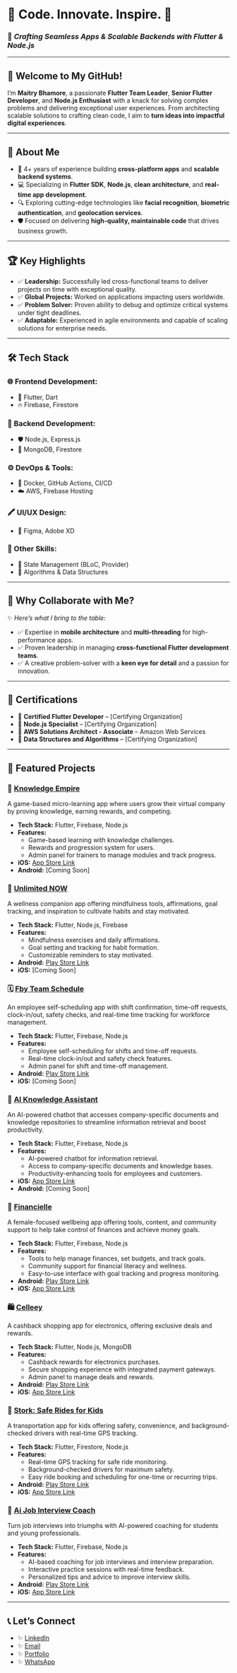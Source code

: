 # 🌟 **Code. Innovate. Inspire.** 🌟  
### 🚀 *Crafting Seamless Apps & Scalable Backends with Flutter & Node.js*  

---

## 👋 Welcome to My GitHub!
I’m **Maitry Bhamore**, a passionate **Flutter Team Leader**, **Senior Flutter Developer**, and **Node.js Enthusiast** with a knack for solving complex problems and delivering exceptional user experiences. From architecting scalable solutions to crafting clean code, I aim to **turn ideas into impactful digital experiences**.

---

## 💼 **About Me**  
- 🌟 4+ years of experience building **cross-platform apps** and **scalable backend systems**.  
- 💻 Specializing in **Flutter SDK**, **Node.js**, **clean architecture**, and **real-time app development**.  
- 🔍 Exploring cutting-edge technologies like **facial recognition**, **biometric authentication**, and **geolocation services**.  
- 🛡️ Focused on delivering **high-quality, maintainable code** that drives business growth.  

---

## 🏆 **Key Highlights**
- ✅ **Leadership:** Successfully led cross-functional teams to deliver projects on time with exceptional quality.  
- ✅ **Global Projects:** Worked on applications impacting users worldwide.  
- ✅ **Problem Solver:** Proven ability to debug and optimize critical systems under tight deadlines.  
- ✅ **Adaptable:** Experienced in agile environments and capable of scaling solutions for enterprise needs.  

---

## 🛠 **Tech Stack**  
### **🌐 Frontend Development:**  
- 🎯 Flutter, Dart  
- 🔥 Firebase, Firestore  

### **🔗 Backend Development:**  
- 🛡️ Node.js, Express.js  
- 🌱 MongoDB, Firestore  

### **⚙️ DevOps & Tools:**  
- 🐳 Docker, GitHub Actions, CI/CD  
- ☁️ AWS, Firebase Hosting  

### **🖍️ UI/UX Design:**  
- 🎨 Figma, Adobe XD  

### **💾 Other Skills:**  
- 🧩 State Management (BLoC, Provider)  
- 🧮 Algorithms & Data Structures  

---

## 🌟 **Why Collaborate with Me?**  
✨ *Here’s what I bring to the table:*  
- ✅ Expertise in **mobile architecture** and **multi-threading** for high-performance apps.  
- ✅ Proven leadership in managing **cross-functional Flutter development teams**.  
- ✅ A creative problem-solver with a **keen eye for detail** and a passion for innovation.  

---

## 🏅 **Certifications**  
- 📜 **Certified Flutter Developer** – [Certifying Organization]  
- 📜 **Node.js Specialist** – [Certifying Organization]  
- 📜 **AWS Solutions Architect - Associate** – Amazon Web Services  
- 📜 **Data Structures and Algorithms** – [Certifying Organization]  

---


## 🌟 **Featured Projects**  
### 📱 **[Knowledge Empire](https://apps.apple.com/in/app/knowledge-empire/id1491903275)**  
A game-based micro-learning app where users grow their virtual company by proving knowledge, earning rewards, and competing.  
- **Tech Stack:** Flutter, Firebase, Node.js  
- **Features:**
  - Game-based learning with knowledge challenges.
  - Rewards and progression system for users.
  - Admin panel for trainers to manage modules and track progress.
- **iOS:** [App Store Link](https://apps.apple.com/in/app/knowledge-empire/id1491903275)  
- **Android:** [Coming Soon]


### 🧘 **[Unlimited NOW](https://play.google.com/store/apps/details?id=com.mobile.kick_fear_in_the_butt)**  
A wellness companion app offering mindfulness tools, affirmations, goal tracking, and inspiration to cultivate habits and stay motivated.  
- **Tech Stack:** Flutter, Node.js, Firebase  
- **Features:**
  - Mindfulness exercises and daily affirmations.
  - Goal setting and tracking for habit formation.
  - Customizable reminders to stay motivated.
- **Android:** [Play Store Link](https://play.google.com/store/apps/details?id=com.mobile.kick_fear_in_the_butt)  
- **iOS:** [Coming Soon]


### 🗓️ **[Fby Team Schedule](https://play.google.com/store/apps/details?id=com.fby_security.app)**  
An employee self-scheduling app with shift confirmation, time-off requests, clock-in/out, safety checks, and real-time time tracking for workforce management.  
- **Tech Stack:** Flutter, Firebase, Node.js  
- **Features:**
  - Employee self-scheduling for shifts and time-off requests.
  - Real-time clock-in/out and safety check features.
  - Admin panel for shift and time-off management.
- **Android:** [Play Store Link](https://play.google.com/store/apps/details?id=com.fby_security.app)  
- **iOS:** [Coming Soon]


### 🤖 **[AI Knowledge Assistant](https://apps.apple.com/in/app/ai-knowledge-assistant/id6470811516)**  
An AI-powered chatbot that accesses company-specific documents and knowledge repositories to streamline information retrieval and boost productivity.  
- **Tech Stack:** Flutter, Firebase, Node.js  
- **Features:**
  - AI-powered chatbot for information retrieval.
  - Access to company-specific documents and knowledge bases.
  - Productivity-enhancing tools for employees and customers.
- **iOS:** [App Store Link](https://apps.apple.com/in/app/ai-knowledge-assistant/id6470811516)  
- **Android:** [Coming Soon]


### 📱 **[Financielle](https://maitry-protfolio.web.app/)**  
A female-focused wellbeing app offering tools, content, and community support to help take control of finances and achieve money goals.  
- **Tech Stack:** Flutter, Firebase, Node.js  
- **Features:**
  - Tools to help manage finances, set budgets, and track goals.
  - Community support for financial literacy and wellness.
  - Easy-to-use interface with goal tracking and progress monitoring.
- **Android:** [Play Store Link](https://play.google.com/store/apps/details?id=com.financielle.mobile.app)  
- **iOS:** [App Store Link](https://apps.apple.com/gb/app/financielle-budget-planner/id1567346791)

### 🛍️ **[Celleey](https://www.celleey.com/)**  
A cashback shopping app for electronics, offering exclusive deals and rewards.  
- **Tech Stack:** Flutter, Node.js, MongoDB  
- **Features:**
  - Cashback rewards for electronics purchases.
  - Secure shopping experience with integrated payment gateways.
  - Admin panel to manage deals and rewards.
- **Android:** [Play Store Link](https://play.google.com/store/apps/details?id=com.celleey.mobile.app)  
- **iOS:** [App Store Link](https://apps.apple.com/us/app/celleey-get-cash-back-rewards/id6468869821)

### 🍴 **[Stork: Safe Rides for Kids](https://ridestork.com/)**  
A transportation app for kids offering safety, convenience, and background-checked drivers with real-time GPS tracking.  
- **Tech Stack:** Flutter, Firestore, Node.js  
- **Features:**
  - Real-time GPS tracking for safe ride monitoring.
  - Background-checked drivers for maximum safety.
  - Easy ride booking and scheduling for one-time or recurring trips.
- **Android:** [Play Store Link](https://play.google.com/store/apps/details?id=com.stork.mobile.app)  
- **iOS:** [App Store Link](https://play.google.com/store/apps/details?id=com.stork.mobile.app)


### 🚖 **[Ai Job Interview Coach](https://maitry-protfolio.web.app/)**  
Turn job interviews into triumphs with AI-powered coaching for students and young professionals.  
- **Tech Stack:** Flutter, Firebase, Node.js  
- **Features:**
  - AI-based coaching for job interviews and interview preparation.
  - Interactive practice sessions with real-time feedback.
  - Personalized tips and advice to improve interview skills.
- **Android:** [Play Store Link](https://apps.apple.com/us/app/ai-job-interview-coach/id6448257832)  
- **iOS:** [App Store Link](https://play.google.com/store/apps/details?id=com.ai_based_interview.mobile.app)

---

## 📞 **Let’s Connect**  
- ✨ [LinkedIn](https://www.linkedin.com/in/maitry-bhamore-903bbb127/)  
- ✨ [Email](mailto:bhamoremaitry@gmail.com)  
- ✨ [Portfolio](https://maitry-protfolio.web.app/)
- ✨ [WhatsApp](https://wa.me/918000541577)
